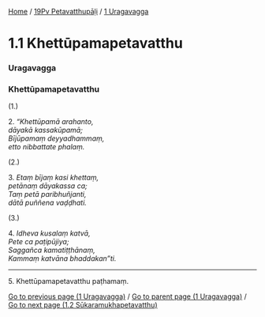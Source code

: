 
[Home](/) / [19Pv Petavatthupāḷi](../../19Pv.md) / [1 Uragavagga](../1.md)

# 1.1 Khettūpamapetavatthu

### Uragavagga

### Khettūpamapetavatthu

(1.)

2\. _“Khettūpamā arahanto,_  
_dāyakā kassakūpamā;_  
_Bījūpamaṃ deyyadhammaṃ,_  
_etto nibbattate phalaṃ._  


(2.)

3\. _Etaṃ bījaṃ kasi khettaṃ,_  
_petānaṃ dāyakassa ca;_  
_Taṃ petā paribhuñjanti,_  
_dātā puññena vaḍḍhati._  


(3.)

4\. _Idheva kusalaṃ katvā,_  
_Pete ca paṭipūjiya;_  
_Saggañca kamatiṭṭhānaṃ,_  
_Kammaṃ katvāna bhaddakan”ti._  


---

5\. Khettūpamapetavatthu paṭhamaṃ.



[Go to previous page (1 Uragavagga)](../1.md) / [Go to parent page (1 Uragavagga)](../1.md) / [Go to next page (1.2 Sūkaramukhapetavatthu)](1.2.md)


